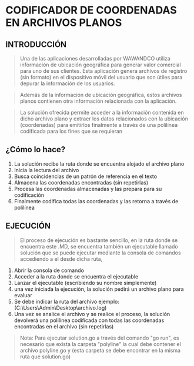 # CODIFICADOR DE COORDENADAS EN ARCHIVOS PLANOS

## INTRODUCCIÓN

> Una de las aplicaciones desarrolladas por WAWANDCO utiliza información de ubicación geográfica para generar valor comercial para uno de sus clientes. Esta aplicación genera archivos de registro (sin formato) en el dispositivo móvil del usuario que son útiles para depurar la información de los usuarios.

>Además de la información de ubicación geográfica, estos archivos planos contienen otra información relacionada con la aplicación.

>La solución ofrecida permite acceder a la información contenida en dicho archivo plano y extraer los datos relacionados con la ubicación (coordenadas) para emitirlos finalmente a través de una polilínea codificada para los fines que se requieran

## ¿Cómo lo hace?
>
1.  La solución recibe la ruta donde se encuentra alojado el archivo plano
2.  Inicia la lectura del archivo
3. Busca coincidencias de un patrón de referencia en el texto
4. Almacena las coordenadas encontradas (sin repetirlas)
5. Procesa las coordenadas almacenadas y las prepara para su codificación
6. Finalmente codifica todas las coordenadas y las retorna a través de polilínea


## EJECUCIÓN

> El proceso de ejecución es bastante sencillo, en la ruta donde se encuentra este .MD, se encuentra también un ejecutable llamado solución que se puede ejecutar mediante la consola de comandos accediendo  a el desde dicha ruta,

>
1. Abrir la consola de comando 
2. Acceder a la ruta donde se encuentra el ejecutable
3. Lanzar el ejecutable (escribiendo su nombre simplemente)
4. una vez iniciada la ejecución, la solución pedirá un archivo plano para evaluar
5. Se debe indicar la ruta del archivo ejemplo: (C:\Users\Admin\Desktop\archivo.log)
6. Una vez se analice el archivo y se realice el proceso, la solución devolverá una polilínea codificada con todas las coordenadas encontradas en el archivo (sin repetirlas)


>Nota: Para ejecutar solution.go a través del comando "go run", es necesario que exista la carpeta "polyline" la cual debe contener el archivo polyline.go y (esta carpeta se debe encontrar en la misma ruta que solution.go)
